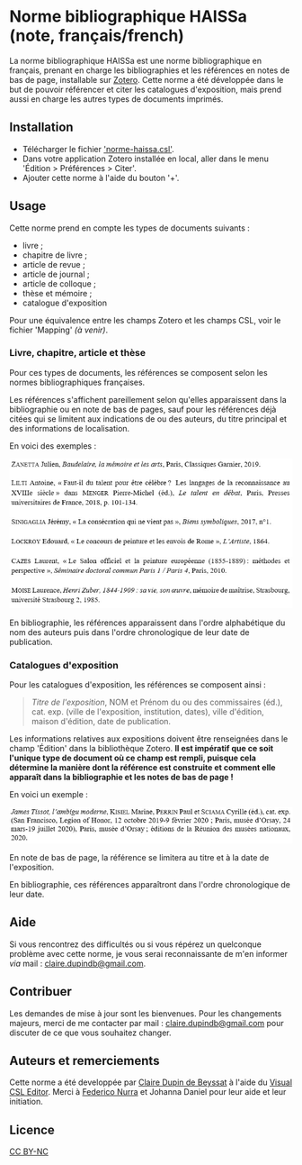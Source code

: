 # Norme bibliographique HAISSa (note, français/french)
La norme bibliographique HAISSa est une norme bibliographique en français, prenant en charge les bibliographies et les références en notes de bas de page, installable sur [Zotero](https://www.zotero.org/).
Cette norme a été développée dans le but de pouvoir référencer et citer les catalogues d'exposition, mais prend aussi en charge les autres types de documents imprimés.

## Installation
- Télécharger le fichier ['norme-haissa.csl'](https://github.com/ClaireDDB/norme-haissa/blob/main/norme-haissa.csl). 
- Dans votre application Zotero installée en local, aller dans le menu 'Édition > Préférences > Citer'. 
- Ajouter cette norme à l'aide du bouton '+'.

## Usage
Cette norme prend en compte les types de documents suivants :
- livre ;
- chapitre de livre ;
- article de revue ;
- article de journal ;
- article de colloque ;
- thèse et mémoire ;
- catalogue d'exposition

Pour une équivalence entre les champs Zotero et les champs CSL, voir le fichier 'Mapping' *(à venir)*.

### Livre, chapitre, article et thèse

Pour ces types de documents, les références se composent selon les normes bibliographiques françaises. 

Les références s'affichent pareillement selon qu'elles apparaissent dans la bibliographie ou en note de bas de pages, sauf pour les références déjà citées qui se limitent aux indications de ou des auteurs, du titre principal et des informations de localisation.

En voici des exemples :

![Exemples pour les documents "de base"](/Exemples/NormeHAISSa_Exemples-Autres.jpg)

En bibliographie, les références apparaissent dans l'ordre alphabétique du nom des auteurs puis dans l'ordre chronologique de leur date de publication.

### Catalogues d'exposition
Pour les catalogues d'exposition, les références se composent ainsi :

>*Titre de l'exposition*, NOM et Prénom du ou des commissaires (éd.), cat. exp. (ville de l'exposition, institution, dates), ville d'édition, maison d'édition, date de publication.

Les informations relatives aux expositions doivent être renseignées dans le champ 'Édition' dans la bibliothèque Zotero. **Il est impératif que ce soit l'unique type de document où ce champ est rempli, puisque cela détermine la manière dont la référence est construite et comment elle apparaît dans la bibliographie et les notes de bas de page !**

En voici un exemple :

![Exemples pour les catalogues d'exposition](/Exemples/NormeHAISSa_Exemples-CatExp.jpg)

En note de bas de page, la référence se limitera au titre et à la date de l'exposition.

En bibliographie, ces références apparaîtront dans l'ordre chronologique de leur date.

## Aide
Si vous rencontrez des difficultés ou si vous répérez un quelconque problème avec cette norme, je vous serai reconnaissante de m'en informer *via* mail : [claire.dupindb@gmail.com](mailto:claire.dupindb@gmail.com).

## Contribuer
Les demandes de mise à jour sont les bienvenues. Pour les changements majeurs, merci de me contacter par mail : [claire.dupindb@gmail.com](mailto:claire.dupindb@gmail.com) pour discuter de ce que vous souhaitez changer.

## Auteurs et remerciements
Cette norme a été developpée par [Claire Dupin de Beyssat](https://github.com/ClaireDDB) à l'aide du [Visual CSL Editor](https://editor.citationstyles.org/visualEditor/). Merci à [Federico Nurra](https://github.com/FedericoNurra) et Johanna Daniel pour leur aide et leur initiation.

## Licence

[CC BY-NC](https://creativecommons.org/licenses/by-nc/4.0/)
